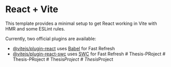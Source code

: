 # React + Vite

This template provides a minimal setup to get React working in Vite with HMR and some ESLint rules.

Currently, two official plugins are available:

- [@vitejs/plugin-react](https://github.com/vitejs/vite-plugin-react/blob/main/packages/plugin-react/README.md) uses [Babel](https://babeljs.io/) for Fast Refresh
- [@vitejs/plugin-react-swc](https://github.com/vitejs/vite-plugin-react-swc) uses [SWC](https://swc.rs/) for Fast Refresh
#   T h e s i s - P R o j e c t  
 #   T h e s i s - P R o j e c t  
 #   T h e s i s _ P r o j e c t  
 #   T h e s i s _ P r o j e c t  
 